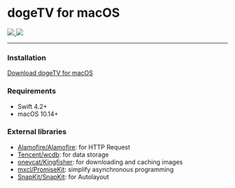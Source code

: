 # dogeTV for macOS

<div>
  <a href="https://github.com/popeyelau/dogeTV_macOS/releases">
    <img src="https://img.shields.io/github/release/popeyelau/dogeTV_macOS.svg?style=flat-square" />
  </a>
    <a href="https://github.com/popeyelau/dogeTV_macOS/issues">
    <img src="https://img.shields.io/github/issues-raw/popeyelau/dogeTV_macOS.svg?style=flat-square" />
  </a>
</div>

---

### Installation
[Download dogeTV for macOS](https://github.com/popeyelau/dogeTV_macOS/releases)

### Requirements
- Swift 4.2+
- macOS 10.14+


### External libraries
- [Alamofire/Alamofire](https://github.com/Alamofire/Alamofire): for HTTP Request
- [Tencent/wcdb](https://github.com/Tencent/wcdb): for data storage
- [onevcat/Kingfisher](https://github.com/onevcat/Kingfisher): for downloading and caching images
- [mxcl/PromiseKit](https://github.com/mxcl/PromiseKit): simplify asynchronous programming
- [SnapKit/SnapKit](https://github.com/SnapKit/SnapKit): for Autolayout

